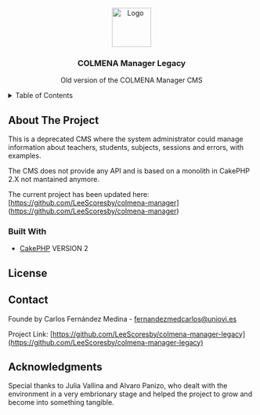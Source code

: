 <div id="top"></div>

<!-- PROJECT LOGO -->
<br />
<div align="center">
  <a href="https://colmenaproject.es">
    <img src="https://colmenaproject.es/img/content/logo.png" alt="Logo" height="80">
  </a>

  <h3 align="center">COLMENA Manager Legacy</h3>

  <p align="center">
    Old version of the COLMENA Manager CMS
  </p>
</div>

<!-- TABLE OF CONTENTS -->
<details>
  <summary>Table of Contents</summary>
  <ol>
    <li>
      <a href="#about-the-project">About The Project</a>
      <ul>
        <li><a href="#built-with">Built With</a></li>
      </ul>
    </li>
    <li><a href="#license">License</a></li>
    <li><a href="#contact">Contact</a></li>
    <li><a href="#acknowledgments">Acknowledgments</a></li>
  </ol>
</details>



<!-- ABOUT THE PROJECT -->
## About The Project
This is a deprecated CMS where the system administrator could manage information about teachers, students, subjects, sessions and errors, with examples.

The CMS does not provide any API and is based on a monolith in CakePHP 2.X not mantained anymore. 

The current project has been updated here: [https://github.com/LeeScoresby/colmena-manager] (https://github.com/LeeScoresby/colmena-manager)

### Built With

* [CakePHP](https://cakephp.org/) VERSION 2


<!-- LICENSE -->
## License

<!-- CONTACT -->
## Contact

Founde by Carlos Fernández Medina - fernandezmedcarlos@uniovi.es

Project Link: [https://github.com/LeeScoresby/colmena-manager-legacy](https://github.com/LeeScoresby/colmena-manager-legacy)

<!-- ACKNOWLEDGMENTS -->
## Acknowledgments
Special thanks to Julia Vallina and Alvaro Panizo, who dealt with the environment in a very embrionary stage and helped the project to grow and become into something tangible.
